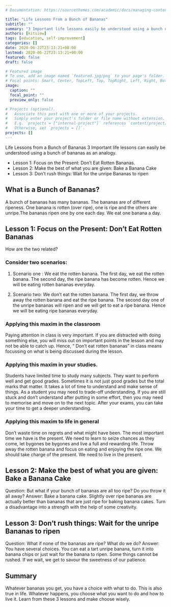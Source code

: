 ```yaml
---
# Documentation: https://sourcethemes.com/academic/docs/managing-content/

title: "Life Lessons From a Bunch of Bananas"
subtitle: ""
summary: "3 Important life lessons easily be understood using a bunch of bananas as an analogy."
authors: [kitsiew]
tags: [education, self-improvement]
categories: []
date: 2020-06-22T23:13:21+08:00
lastmod: 2020-06-22T23:13:21+08:00
featured: false
draft: false

# Featured image
# To use, add an image named `featured.jpg/png` to your page's folder.
# Focal points: Smart, Center, TopLeft, Top, TopRight, Left, Right, BottomLeft, Bottom, BottomRight.
image:
  caption: ""
  focal_point: ""
  preview_only: false

# Projects (optional).
#   Associate this post with one or more of your projects.
#   Simply enter your project's folder or file name without extension.
#   E.g. `projects = ["internal-project"]` references `content/project/deep-learning/index.md`.
#   Otherwise, set `projects = []`.
projects: []
---
```

Life Lessons from a Bunch of Bananas
3 Important life lessons can easily be understood using a bunch of bananas as an analogy. 
* Lesson 1: Focus on the Present: Don’t Eat Rotten Bananas.
* Lesson 2: Make the best of what you are given: Bake a Banana Cake
* Lesson 3: Don’t rush things: Wait for the unripe Bananas to ripen

## What is a Bunch of Bananas?
A bunch of bananas has many bananas. The bananas are of different ripeness. One banana is rotten (over ripe), one is ripe and the others are unripe.The bananas ripen one by one each day. We eat one banana a day.

## Lesson 1: Focus on the Present: Don’t Eat Rotten Bananas 
How are the two related?

### Consider two scenarios:
1. Scenario one : We eat the rotten banana.
The first day, we eat the rotten banana. The second day, the ripe banana has become rotten. Hence  we will be eating rotten bananas everyday. 

1. Scenario two: We don’t eat the rotten banana.
The first day, we throw away the rotten banana and eat the ripe banana. The second day one of the unripe bananas will ripen and we will get to eat a ripe banana. Hence we will be eating ripe bananas everyday.

### Applying this maxim in the classroom
Paying attention in class is very important. If you are distracted with doing something else, you will miss out on important points in the lesson and may not be able to catch up. Hence, “ Don’t eat rotten bananas” in class means focussing on what is being discussed during the lesson. 

### Applying this maxim in your studies.
Students have limited time to study many subjects. They want to perform well and get good grades. Sometimes it is not just good grades but the total marks that matter. It takes a lot of time to understand and make sense of things. As a student you may need to trade-off understanding. If  you are still stuck and don’t understand after putting in some effort, then you may need to memorise and move on to the next topic. After your exams, you can take your time to get a deeper understanding. 

### Applying this maxim to life in general
Don’t waste time on regrets and what might have been. The most important time we have is the present. We need to learn to seize chances as they come, let bygones be bygones and live a full and rewarding life. Throw away the rotten banana and focus on eating and enjoying the ripe one. We should take charge of the present. We need to live in the present.


##  Lesson 2: Make the best of what you are given: Bake a Banana Cake

Question: But what if your bunch of bananas are all too ripe? Do you throw it all away?
Answer: Bake a banana cake.  Slightly over ripe bananas are actually better than bananas that are just ripe for baking banana cakes. Turn a disadvantage into a strength with the help of some creativity.

## Lesson 3: Don’t rush things: Wait for the unripe Bananas to ripen

Question: What if none of the bananas are ripe? What do we do? 
Answer: You have several choices. You can eat a tart unripe banana, turn it into banana chips or just wait for the banana to ripen. Some things cannot be rushed. If we wait, we get to savour the sweetness of our patience. 

## Summary 
Whatever bananas you get, you have a choice with what to do. This is also true in life. Whatever happens, you choose what you want to do and how to live it. Learn from these 3 lessons and make choose wisely.


